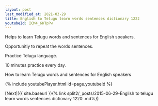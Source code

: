 ```yaml
---
layout: post
last_modified_at: 2021-03-29
title: English to Telugu learn words sentences dictionary 1222 
youtubeId: ICM4_6KTpPw
---
```

 
 
Helps to learn Telugu words and sentences for English speakers.

Opportunitiy to repeat the words sentences. 

Practice Telugu language. 
 
10 minutes practice every day. 
 
How to learn Telugu words and sentences for English speakers 
 
{% include youtubePlayer.html id=page.youtubeId %}
 
 
[Next]({{ site.baseurl }}{% link  split2/_posts/2015-06-29-English to telugu learn words sentences dictionary 1220 .md%})
 
